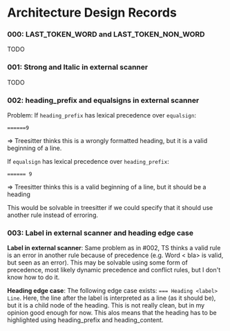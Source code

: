 # Architecture Design Records

### 000: LAST_TOKEN_WORD and LAST_TOKEN_NON_WORD
TODO

### 001: Strong and Italic in external scanner
TODO

### 002: heading_prefix and equalsigns in external scanner
Problem:
If `heading_prefix` has lexical precedence over `equalsign`:
```typst
======9
```
=> Treesitter thinks this is a wrongly formatted heading, but it is a valid beginning of a line.


If `equalsign` has lexical precedence over `heading_prefix`:
```typst
====== 9
```
=> Treesitter thinks this is a valid beginning of a line, but it should be a heading

This would be solvable in treesitter if we could specify that it should use another rule instead of erroring.

### 003: Label in external scanner and heading edge case
**Label in external scanner**: Same problem as in #002, TS thinks a valid rule is an error in another rule because of precedence (e.g. Word < bla> is valid, but seen as an error).
This may be solvable using some form of precedence, most likely dynamic precedence and conflict rules, but I don't know how to do it.

**Heading edge case**: The following edge case exists: ```=== Heading <label> Line```. Here, the line after the label is interpreted as a line (as it should be), but it is a child node
of the heading. This is not really clean, but in my opinion good enough for now. This alos means that the heading has to be highlighted using heading_prefix and heading_content.
